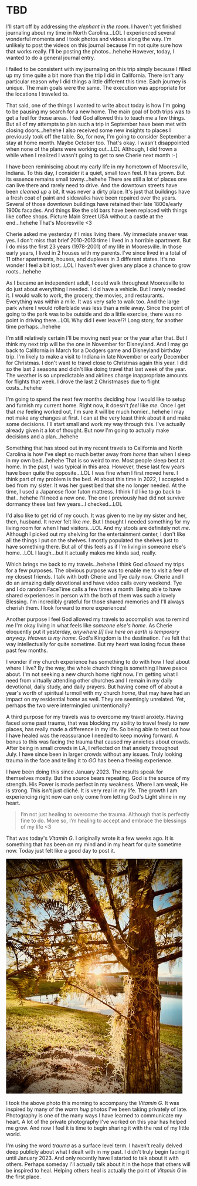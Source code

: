 # TBD

I'll start off by addressing the *elephant in the room*. I haven't yet finished journaling about my time in North Carolina...LOL I experienced several wonderful moments and I took photos and videos along the way. I'm unlikely to post the videos on this journal because I'm not quite sure how that works really. I'll be posting the photos...hehehe However, today, I wanted to do a general journal entry.

I failed to be consistent with my journaling on this trip simply because I filled up my time quite a bit more than the trip I did in California. There isn't any particular reason why I did things a little different this time. Each journey is unique. The main goals were the same. The execution was appropriate for the locations I traveled to.

That said, one of the things I wanted to write about today is how I'm going to be pausing my search for a new home. The main goal of both trips was to get a feel for those areas. I feel God allowed this to teach me a few things. But all of my attempts to plan such a trip in September have been met with closing doors...hehehe I also received some new insights to places I previously took off the table. So, for now, I'm going to consider September a stay at home month. Maybe October too. That's okay. I wasn't disappointed when none of the plans were working out...LOL Although, I did frown a while when I realized I wasn't going to get to see Cherie next month :-(

I have been reminiscing about my early life in my hometown of Mooresville, Indiana. To this day, I consider it a quiet, small town feel. It has grown. But its essence remains small towny...hehehe There are still a lot of places one can live there and rarely need to drive. And the downtown streets have been *cleaned up* a bit. It was never a dirty place. It's just that buildings have a fresh coat of paint and sidewalks have been repaired over the years. Several of those downtown buildings have retained their late 1800s/early 1900s facades. And things like the old bars have been replaced with things like coffee shops. Picture Main Street USA without a castle at the end...hehehe That's Mooresville <3

Cherie asked me yesterday if I miss living there. My immediate answer was yes. I don't miss that brief 2010-2013 time I lived in a horrible apartment. But I do miss the first 23 years (1978-2001) of my life in Mooresville. In those early years, I lived in 2 houses with my parents. I've since lived in a total of 11 other apartments, houses, and duplexes in 3 different states. It's no wonder I feel a bit lost...LOL I haven't ever given any place a chance to grow roots...hehehe

As I became an independent adult, I could walk throughout Mooresville to do just about everything I needed. I did have a vehicle. But I rarely needed it. I would walk to work, the grocery, the movies, and restaurants. Everything was within a mile. It was very safe to walk too. And the large park where I would rollerblade was less than a mile away. Since the point of going to the park was to be outside and do a little exercise, there was no point in driving there...LOL Why did I ever leave!?! Long story, for another time perhaps...hehehe

I'm still relatively certain I'll be moving next year or the year after that. But I think my next trip will be the one in November for Disneyland. And I may go back to California in March for a Dodgers game and Disneyland birthday trip. I'm likely to make a visit to Indiana in late November or early December for Christmas. I don't want to travel close to Christmas again this year. I did so the last 2 seasons and didn't like doing travel that last week of the year. The weather is so unpredictable and airlines charge inappropriate amounts for flights that week. I drove the last 2 Christmases due to flight costs...hehehe

I'm going to spend the next few months deciding how I would like to setup and furnish my current home. Right now, it doesn't *feel* like *me*. Once I get that *me* feeling worked out, I'm sure it will be much homier...hehehe I may not make any changes at first. I can at the very least think about it and make some decisions. I'll start small and work my way through this. I've actually already given it a lot of thought. But now I'm going to actually make decisions and a plan...hehehe

Something that has stood out in my recent travels to California and North Carolina is how I've slept so much better away from *home* than when I sleep in my own bed...hehehe That is so weird to me. Most people sleep best at home. In the past, I was typical in this area. However, these last few years have been quite the opposite...LOL I was fine when I first moved here. I think part of my problem is the bed. At about this time in 2022, I accepted a bed from my sister. It was her guest bed that she no longer needed. At the time, I used a Japanese floor futon mattress. I think I'd like to go back to that...hehehe I'll need a new one. The one I previously had did not survive dormancy these last few years...I checked...LOL

I'd also like to get rid of my couch. It was given to me by my sister and her, then, husband. It never felt like *me*. But I thought I needed something for my living room for when I had visitors...LOL And my stools are definitely not *me*. Although I picked out my shelving for the entertainment center, I don't like all the things I put on the shelves. I mostly populated the shelves just to have something there. But all of this feels as if I'm living in someone else's home...LOL I laugh...but it actually makes me kinda sad, really.

Which brings me back to my travels...hehehe I think God *allowed* my trips for a few purposes. The obvious purpose was to enable me to visit a few of my closest friends. I talk with both Cherie and Tye daily now. Cherie and I do an amazing daily devotional and have video calls every weekend. Tye and I do random FaceTime calls a few times a month. Being able to have shared experiences in person with the both of them was such a lovely Blessing. I'm incredibly grateful for those shared memories and I'll always cherish them. I look forward to more experiences!

Another purpose I feel God allowed my travels to accomplish was to remind me I'm okay living in what feels like *someone else's home*. As Cherie eloquently put it yesterday, *anywhere [I] live here on earth is temporary anyway. Heaven is my home.* God's Kingdom is the destination. I've felt that way intellectually for quite sometime. But my heart was losing focus these past few months.

I wonder if my church experience has something to do with how I feel about where I live? By the way, the whole church thing is something I have peace about. I'm not seeking a new church home right now. I'm getting what I need from virtually attending other churches and I remain in my daily devotional, daily study, and daily prayers. But having come off of about a year's worth of spiritual turmoil with my church *home*, that may have had an impact on my residential *home* as well. They are seemingly unrelated. Yet, perhaps the two were intermingled unintentionally?

A third purpose for my travels was to overcome my travel anxiety. Having faced some past trauma, that was blocking my ability to travel freely to new places, has really made a difference in my life. So being able to test out how I have healed was the reassurance I needed to keep moving forward. A bonus to this was facing the trauma that caused my anxieties about crowds. After being in small crowds in LA, I reflected on that anxiety throughout July. I have since been in larger crowds without any issues. Truly looking trauma in the face and telling it to *GO* has been a freeing experience.

I have been doing this since January 2023. The results speak for themselves mostly. But the source bears repeating. God is the source of my strength. His Power is made perfect in my weakness. Where I am weak, He is strong. This isn't just cliché. It is very real in my life. The growth I am experiencing right now can only come from letting God's Light shine in my heart.

> I’m not just healing to overcome the trauma. Although that is perfectly fine to do. More so, I’m healing to accept and embrace the blessings of my life <3

That was today's *Vitamin G*. I originally wrote it a few weeks ago. It is something that has been on my mind and in my heart for quite sometime now. Today just felt like a good day to post it.

![Sunrise through a tree and over water](./media/IMG_1024.jpeg)

I took the above photo this morning to accompany the *Vitamin G*. It was inspired by many of the *warm hug* photos I've been taking privately of late. Photography is one of the many ways I have learned to communicate my heart. A lot of the private photography I've worked on this year has helped me grow. And now I feel it is time to begin sharing it with the rest of my little world.

I'm using the word *trauma* as a surface level term. I haven't really delved deep publicly about what I dealt with in my past. I didn't truly begin facing it until January 2023. And only recently have I started to talk about it with others. Perhaps someday I'll actually talk about it in the hope that others will be inspired to heal. Helping others heal is actually the point of *Vitamin G* in the first place.

